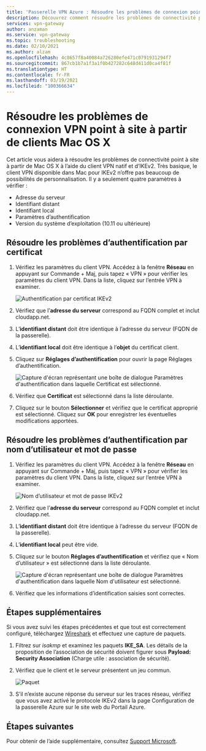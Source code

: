 ```yaml
---
title: 'Passerelle VPN Azure : Résoudre les problèmes de connexion point à site : Clients Mac OS X'
description: Découvrez comment résoudre les problèmes de connectivité point à site à partir de Mac OS X à l’aide du client VPN natif et d’IKEv2.
services: vpn-gateway
author: anzaman
ms.service: vpn-gateway
ms.topic: troubleshooting
ms.date: 02/10/2021
ms.author: alzam
ms.openlocfilehash: 4c8657f8a40084a726280efe471c0791931294f7
ms.sourcegitcommit: 867cb1b7a1f3a1f0b427282c648d411d0ca4f81f
ms.translationtype: HT
ms.contentlocale: fr-FR
ms.lasthandoff: 03/19/2021
ms.locfileid: "100366634"
---
```

# <a name="troubleshoot-point-to-site-vpn-connections-from-mac-os-x-vpn-clients"></a>Résoudre les problèmes de connexion VPN point à site à partir de clients Mac OS X

Cet article vous aidera à résoudre les problèmes de connectivité point à site à partir de Mac OS X à l’aide du client VPN natif et d’IKEv2. Très basique, le client VPN disponible dans Mac pour IKEv2 n’offre pas beaucoup de possibilités de personnalisation. Il y a seulement quatre paramètres à vérifier :

* Adresse du serveur
* Identifiant distant
* Identifiant local
* Paramètres d’authentification
* Version du système d’exploitation (10.11 ou ultérieure)


## <a name="troubleshoot-certificate-based-authentication"></a><a name="VPNClient"></a> Résoudre les problèmes d’authentification par certificat
1. Vérifiez les paramètres du client VPN. Accédez à la fenêtre **Réseau** en appuyant sur Commande + Maj, puis tapez « VPN » pour vérifier les paramètres du client VPN. Dans la liste, cliquez sur l’entrée VPN à examiner.

   ![Authentification par certificat IKEv2](./media/vpn-gateway-troubleshoot-point-to-site-osx-ikev2/ikev2cert1.jpg)
2. Vérifiez que l’**adresse du serveur** correspond au FQDN complet et inclut cloudapp.net.
3. L’**identifiant distant** doit être identique à l’adresse du serveur (FQDN de la passerelle).
4. L’**identifiant local** doit être identique à l’**objet** du certificat client.
5. Cliquez sur **Réglages d’authentification** pour ouvrir la page Réglages d’authentification.

   ![Capture d'écran représentant une boîte de dialogue Paramètres d'authentification dans laquelle Certificat est sélectionné.](./media/vpn-gateway-troubleshoot-point-to-site-osx-ikev2/ikev2auth2.jpg)
6. Vérifiez que **Certificat** est sélectionné dans la liste déroulante.
7. Cliquez sur le bouton **Sélectionner** et vérifiez que le certificat approprié est sélectionné. Cliquez sur **OK** pour enregistrer les éventuelles modifications apportées.

## <a name="troubleshoot-username-and-password-authentication"></a><a name="ikev2"></a>Résoudre les problèmes d’authentification par nom d’utilisateur et mot de passe

1. Vérifiez les paramètres du client VPN. Accédez à la fenêtre **Réseau** en appuyant sur Commande + Maj, puis tapez « VPN » pour vérifier les paramètres du client VPN. Dans la liste, cliquez sur l’entrée VPN à examiner.

   ![Nom d’utilisateur et mot de passe IKEv2](./media/vpn-gateway-troubleshoot-point-to-site-osx-ikev2/ikev2user3.jpg)
2. Vérifiez que l’**adresse du serveur** correspond au FQDN complet et inclut cloudapp.net.
3. L’**identifiant distant** doit être identique à l’adresse du serveur (FQDN de la passerelle).
4. L’**identifiant local** peut être vide.
5. Cliquez sur le bouton **Réglages d’authentification** et vérifiez que « Nom d’utilisateur » est sélectionné dans la liste déroulante.

   ![Capture d'écran représentant une boîte de dialogue Paramètres d'authentification dans laquelle Nom d'utilisateur est sélectionné.](./media/vpn-gateway-troubleshoot-point-to-site-osx-ikev2/ikev2auth4.png)
6. Vérifiez que les informations d’identification saisies sont correctes.

## <a name="additional-steps"></a><a name="additional"></a>Étapes supplémentaires

Si vous avez suivi les étapes précédentes et que tout est correctement configuré, téléchargez [Wireshark](https://www.wireshark.org/#download) et effectuez une capture de paquets.

1. Filtrez sur *isakmp* et examinez les paquets **IKE_SA**. Les détails de la proposition de l’association de sécurité doivent figurer sous **Payload: Security Association** (Charge utile : association de sécurité). 
2. Vérifiez que le client et le serveur présentent un jeu commun.

   ![Paquet](./media/vpn-gateway-troubleshoot-point-to-site-osx-ikev2/packet5.jpg) 
  
3. S’il n’existe aucune réponse du serveur sur les traces réseau, vérifiez que vous avez activé le protocole IKEv2 dans la page Configuration de la passerelle Azure sur le site web du Portail Azure.

## <a name="next-steps"></a>Étapes suivantes
Pour obtenir de l’aide supplémentaire, consultez [Support Microsoft](https://portal.azure.com/?#blade/Microsoft_Azure_Support/HelpAndSupportBlade).
